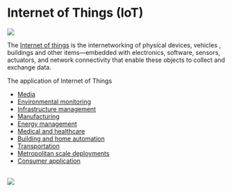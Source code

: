 # Internet of Things (IoT)

![](https://github.com/Raydivine/IoT-of-Modern-Agriculture/blob/master/Doc/Image/Agriculture/internet-of-things.jpg)

The [Internet of things](https://en.wikipedia.org/wiki/Internet_of_things) is the internetworking of physical devices, vehicles , buildings and other items—embedded with electronics, software, sensors, actuators, and network connectivity that enable these objects to collect and exchange data.

The application of Internet of Things
* [Media](https://en.wikipedia.org/wiki/Internet_of_things#Media)
* [Environmental monitoring](https://en.wikipedia.org/wiki/Internet_of_things#Environmental_monitoring)
* [Infrastructure management](https://en.wikipedia.org/wiki/Internet_of_things#Infrastructure_management)
* [Manufacturing](https://en.wikipedia.org/wiki/Internet_of_things#Manufacturing)
* [Energy management](https://en.wikipedia.org/wiki/Internet_of_things#Energy_management)
* [Medical and healthcare](Medical_and_healthcare)
* [Building and home automation](https://en.wikipedia.org/wiki/Internet_of_things#Building_and_home_automation)
* [Transportation](https://en.wikipedia.org/wiki/Internet_of_things#Transportation)
* [Metropolitan scale deployments](https://en.wikipedia.org/wiki/Internet_of_things#Metropolitan_scale_deployments)
* [Consumer application](https://en.wikipedia.org/wiki/Internet_of_things#Consumer_application)
<br/>
<img src="https://github.com/Raydivine/IoT-for-Modern-Agriculture/blob/master/Doc/Image/Agriculture/IoT%20loop.png" />





